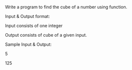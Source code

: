 Write a program to find the cube of a number using function.

Input & Output format:

Input consists of one integer

Output consists of cube of a given input.

Sample Input & Output:

5

125
